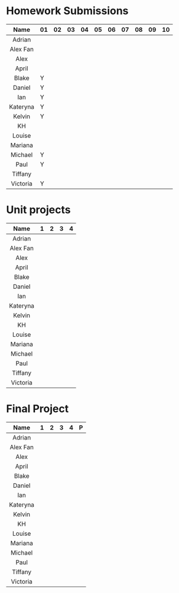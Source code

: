 # Homework Submissions

| Name     | 01 | 02 | 03 | 04 | 05 | 06 | 07 | 08 | 09 | 10 |
|:-:       |---|---|---|---|---|---|---|---|---|---|
| Adrian   |   |   |   |   |   |   |   |   |   |   |
| Alex Fan |   |   |   |   |   |   |   |   |   |   |
| Alex     |   |   |   |   |   |   |   |   |   |   |
| April    |   |   |   |   |   |   |   |   |   |   |
| Blake    | Y |   |   |   |   |   |   |   |   |   |
| Daniel   | Y |   |   |   |   |   |   |   |   |   |
| Ian      | Y |   |   |   |   |   |   |   |   |   |
| Kateryna | Y |   |   |   |   |   |   |   |   |   |
| Kelvin   | Y |   |   |   |   |   |   |   |   |   |
| KH       |   |   |   |   |   |   |   |   |   |   |
| Louise   |   |   |   |   |   |   |   |   |   |   |
| Mariana  |   |   |   |   |   |   |   |   |   |   |
| Michael  | Y |   |   |   |   |   |   |   |   |   |
| Paul     | Y |   |   |   |   |   |   |   |   |   |
| Tiffany  |   |   |   |   |   |   |   |   |   |   |
| Victoria | Y |   |   |   |   |   |   |   |   |   |

# Unit projects

| Name     | 1 | 2 | 3 | 4 |
|:-:       |---|---|---|---|
| Adrian   |   |   |   |   |
| Alex Fan |   |   |   |   |
| Alex     |   |   |   |   |
| April    |   |   |   |   |
| Blake    |   |   |   |   |
| Daniel   |   |   |   |   |
| Ian      |   |   |   |   |
| Kateryna |   |   |   |   |
| Kelvin   |   |   |   |   |
| KH       |   |   |   |   |
| Louise   |   |   |   |   |
| Mariana  |   |   |   |   |
| Michael  |   |   |   |   |
| Paul     |   |   |   |   |
| Tiffany  |   |   |   |   |
| Victoria |   |   |   |   |

# Final Project

| Name     | 1 | 2 | 3 | 4 | P |
|:-:       |---|---|---|---|---|
| Adrian   |   |   |   |   |   |
| Alex Fan |   |   |   |   |   |
| Alex     |   |   |   |   |   |
| April    |   |   |   |   |   |
| Blake    |   |   |   |   |   |
| Daniel   |   |   |   |   |   |
| Ian      |   |   |   |   |   |
| Kateryna |   |   |   |   |   |
| Kelvin   |   |   |   |   |   |
| KH       |   |   |   |   |   |
| Louise   |   |   |   |   |   |
| Mariana  |   |   |   |   |   |
| Michael  |   |   |   |   |   |
| Paul     |   |   |   |   |   |
| Tiffany  |   |   |   |   |   |
| Victoria |   |   |   |   |   |

